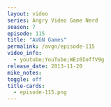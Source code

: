 ```yaml
---
layout: video
series: Angry Video Game Nerd
season: 7
episode: 115
title: "AVGN Games"
permalink: /avgn/episode-115
video_info:
  - youtube;YouTube;WEz0IoffV9g
release_date: 2013-11-20
mike_notes:
toggle: off
title-cards:
  - episode-115.png
---
```

